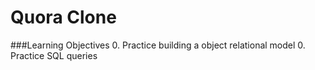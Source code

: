Quora Clone
===========

###Learning Objectives 
0. Practice building a object relational model
0. Practice SQL queries

